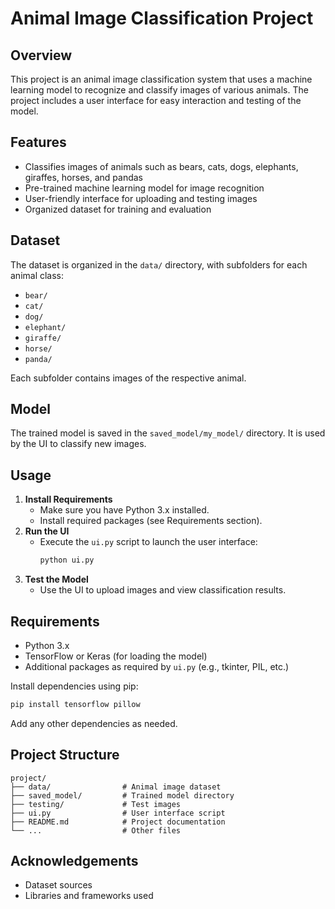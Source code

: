 # Animal Image Classification Project

## Overview
This project is an animal image classification system that uses a machine learning model to recognize and classify images of various animals. The project includes a user interface for easy interaction and testing of the model.

## Features
- Classifies images of animals such as bears, cats, dogs, elephants, giraffes, horses, and pandas
- Pre-trained machine learning model for image recognition
- User-friendly interface for uploading and testing images
- Organized dataset for training and evaluation

## Dataset
The dataset is organized in the `data/` directory, with subfolders for each animal class:
- `bear/`
- `cat/`
- `dog/`
- `elephant/`
- `giraffe/`
- `horse/`
- `panda/`

Each subfolder contains images of the respective animal.

## Model
The trained model is saved in the `saved_model/my_model/` directory. It is used by the UI to classify new images.

## Usage
1. **Install Requirements**
   - Make sure you have Python 3.x installed.
   - Install required packages (see Requirements section).
2. **Run the UI**
   - Execute the `ui.py` script to launch the user interface:
     ```bash
     python ui.py
     ```
3. **Test the Model**
   - Use the UI to upload images and view classification results.

## Requirements
- Python 3.x
- TensorFlow or Keras (for loading the model)
- Additional packages as required by `ui.py` (e.g., tkinter, PIL, etc.)

Install dependencies using pip:
```bash
pip install tensorflow pillow
```
Add any other dependencies as needed.

## Project Structure
```
project/
├── data/                # Animal image dataset
├── saved_model/         # Trained model directory
├── testing/             # Test images
├── ui.py                # User interface script
├── README.md            # Project documentation
└── ...                  # Other files
```

## Acknowledgements
- Dataset sources
- Libraries and frameworks used 
